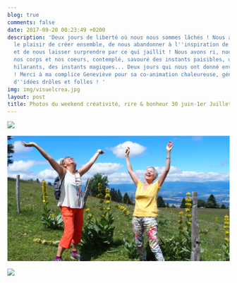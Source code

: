 ```yaml
---
blog: true
comments: false
date: 2017-09-20 00:23:49 +0200
description: 'Deux jours de liberté où nous nous sommes lâchés ! Nous avons découvert
  le plaisir de créer ensemble, de nous abandonner à l''inspiration de l''instant
  et de nous laisser surprendre par ce qui jaillit ! Nous avons ri, nous avons écouté
  nos corps et nos coeurs, contemplé, savouré des instants paisibles, des instants
  hilarants, des instants magiques... Deux jours qui nous ont donné envie de recommencer
  ! Merci à ma complice Geneviève pour sa co-animation chaleureuse, généreuse, pleine
  d''idées drôles et folles ! '
img: img/visuelcrea.jpg
layout: post
title: Photos du weekend créativité, rire & bonheur 30 juin-1er Juillet
---
```



![](/img/P6300028.JPG)

![](/img/P7030043.jpg)

![](/img/P6300030.JPG)

